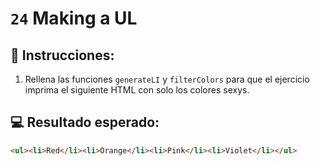 # `24` Making a UL

## 📝 Instrucciones:

1. Rellena las funciones `generateLI` y `filterColors` para que el ejercicio imprima el siguiente HTML con solo los colores sexys.

## 💻 Resultado esperado:

```html
<ul><li>Red</li><li>Orange</li><li>Pink</li><li>Violet</li></ul>
```
